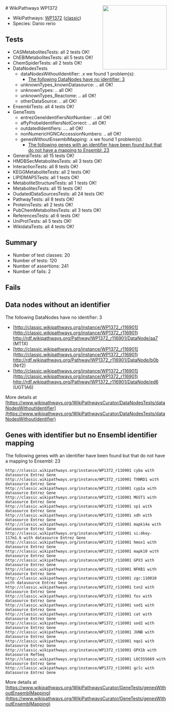<img style="float: right; width: 200px" src="https://upload.wikimedia.org/wikipedia/commons/thumb/8/83/Wplogo_with_text_500.png/640px-Wplogo_with_text_500.png" />
# WikiPathways WP1372

* WikiPathways: [WP1372](https://wikipathways.org/pathways/WP1372) ([classic](https://classic.wikipathways.org/instance/WP1372))
* Species: Danio rerio
## Tests
* CASMetabolitesTests: all 2 tests OK!
* ChEBIMetabolitesTests: all 5 tests OK!
* ChemSpiderTests: all 2 tests OK!
* DataNodesTests
    * dataNodesWithoutIdentifier: .x we found 1 problem(s):
        * [The following DataNodes have no identifier: 3](#d2d32fa2)
    * unknownTypes_knownDatasource: .. all OK!
    * unknownTypes: .. all OK!
    * unknownTypes_Reactome: .. all OK!
    * otherDataSource: .. all OK!
* EnsemblTests: all 4 tests OK!
* GeneTests
    * entrezGeneIdentifiersNotNumber: .. all OK!
    * affyProbeIdentifiersNotCorrect: .. all OK!
    * outdatedIdentifiers: .... all OK!
    * nonNumericHGNCAccessionNumbers: .. all OK!
    * genesWithoutEnsemblMapping: .x we found 1 problem(s):
        * [The following genes with an identifier have been found but that do not have a mapping to Ensembl: 23](#c4e5432f)
* GeneralTests: all 15 tests OK!
* HMDBSecMetabolitesTests: all 3 tests OK!
* InteractionTests: all 8 tests OK!
* KEGGMetaboliteTests: all 2 tests OK!
* LIPIDMAPSTests: all 1 tests OK!
* MetaboliteStructureTests: all 1 tests OK!
* MetabolitesTests: all 15 tests OK!
* OudatedDataSourcesTests: all 24 tests OK!
* PathwayTests: all 8 tests OK!
* ProteinsTests: all 2 tests OK!
* PubChemMetabolitesTests: all 3 tests OK!
* ReferencesTests: all 6 tests OK!
* UniProtTests: all 5 tests OK!
* WikidataTests: all 4 tests OK!


## Summary

* Number of test classes: 20
* Number of tests: 120
* Number of assertions: 241
* Number of fails: 2

## Fails

<a name="d2d32fa2" />

## Data nodes without an identifier

The following DataNodes have no identifier: 3

* [http://classic.wikipathways.org/instance/WP1372_r116901](http://classic.wikipathways.org/instance/WP1372_r116901) http://rdf.wikipathways.org/Pathway/WP1372_r116901/DataNode/aa7 (MT1X)
* [http://classic.wikipathways.org/instance/WP1372_r116901](http://classic.wikipathways.org/instance/WP1372_r116901) http://rdf.wikipathways.org/Pathway/WP1372_r116901/DataNode/b0b (Nrf2)
* [http://classic.wikipathways.org/instance/WP1372_r116901](http://classic.wikipathways.org/instance/WP1372_r116901) http://rdf.wikipathways.org/Pathway/WP1372_r116901/DataNode/ed6 (UGT1A6)


More details at [https://www.wikipathways.org/WikiPathwaysCurator/DataNodesTests/dataNodesWithoutIdentifier](https://www.wikipathways.org/WikiPathwaysCurator/DataNodesTests/dataNodesWithoutIdentifier)

<a name="c4e5432f" />

## Genes with identifier but no Ensembl identifier mapping

The following genes with an identifier have been found but that do not have a mapping to Ensembl: 23
```
http://classic.wikipathways.org/instance/WP1372_r116901 cyba with datasource Entrez Gene
http://classic.wikipathways.org/instance/WP1372_r116901 TXNRD1 with datasource Entrez Gene
http://classic.wikipathways.org/instance/WP1372_r116901 cyp1a with datasource Entrez Gene
http://classic.wikipathways.org/instance/WP1372_r116901 MGST1 with datasource Entrez Gene
http://classic.wikipathways.org/instance/WP1372_r116901 sp1 with datasource Entrez Gene
http://classic.wikipathways.org/instance/WP1372_r116901 xdh with datasource Entrez Gene
http://classic.wikipathways.org/instance/WP1372_r116901 mapk14a with datasource Entrez Gene
http://classic.wikipathways.org/instance/WP1372_r116901 si:dkey-117m1.6 with datasource Entrez Gene
http://classic.wikipathways.org/instance/WP1372_r116901 hmox1 with datasource Entrez Gene
http://classic.wikipathways.org/instance/WP1372_r116901 mapk10 with datasource Entrez Gene
http://classic.wikipathways.org/instance/WP1372_r116901 GPX3 with datasource Entrez Gene
http://classic.wikipathways.org/instance/WP1372_r116901 NFKB1 with datasource Entrez Gene
http://classic.wikipathways.org/instance/WP1372_r116901 zgc:110010 with datasource Entrez Gene
http://classic.wikipathways.org/instance/WP1372_r116901 txn2 with datasource Entrez Gene
http://classic.wikipathways.org/instance/WP1372_r116901 fos with datasource Entrez Gene
http://classic.wikipathways.org/instance/WP1372_r116901 sod1 with datasource Entrez Gene
http://classic.wikipathways.org/instance/WP1372_r116901 cat with datasource Entrez Gene
http://classic.wikipathways.org/instance/WP1372_r116901 sod2 with datasource Entrez Gene
http://classic.wikipathways.org/instance/WP1372_r116901 JUNB with datasource Entrez Gene
http://classic.wikipathways.org/instance/WP1372_r116901 nqo1 with datasource Entrez Gene
http://classic.wikipathways.org/instance/WP1372_r116901 GPX1b with datasource RefSeq
http://classic.wikipathways.org/instance/WP1372_r116901 LOC555669 with datasource Entrez Gene
http://classic.wikipathways.org/instance/WP1372_r116901 gclc with datasource Entrez Gene
```

More details at [https://www.wikipathways.org/WikiPathwaysCurator/GeneTests/genesWithoutEnsemblMapping](https://www.wikipathways.org/WikiPathwaysCurator/GeneTests/genesWithoutEnsemblMapping)

